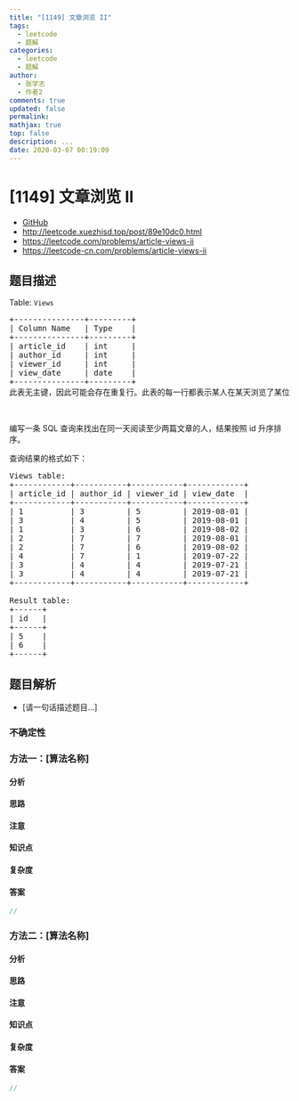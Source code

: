 ```yaml
---
title: "[1149] 文章浏览 II"
tags:
  - leetcode
  - 题解
categories:
  - leetcode
  - 题解
author:
  - 张学志
  - 作者2
comments: true
updated: false
permalink:
mathjax: true
top: false
description: ...
date: 2020-03-07 00:19:09
---
```



# [1149] 文章浏览 II
* [GitHub](https://github.com/algoboy101/LeetCodeCrowdsource/tree/master/_posts/QA/%5B1149%5D%20%E6%96%87%E7%AB%A0%E6%B5%8F%E8%A7%88%20II.md)
* http://leetcode.xuezhisd.top/post/89e10dc0.html
* https://leetcode.com/problems/article-views-ii
* https://leetcode-cn.com/problems/article-views-ii


## 题目描述

<p>Table: <code>Views</code></p>

<pre>
+---------------+---------+
| Column Name   | Type    |
+---------------+---------+
| article_id    | int     |
| author_id     | int     |
| viewer_id     | int     |
| view_date     | date    |
+---------------+---------+
此表无主键，因此可能会存在重复行。此表的每一行都表示某人在某天浏览了某位作者的某篇文章。 请注意，同一人的 author_id 和 viewer_id 是相同的。
</pre>

<p>&nbsp;</p>

<p>编写一条 SQL 查询来找出在同一天阅读至少两篇文章的人，结果按照 id 升序排序。</p>

<p>查询结果的格式如下：</p>

<pre>
Views table:
+------------+-----------+-----------+------------+
| article_id | author_id | viewer_id | view_date  |
+------------+-----------+-----------+------------+
| 1          | 3         | 5         | 2019-08-01 |
| 3          | 4         | 5         | 2019-08-01 |
| 1          | 3         | 6         | 2019-08-02 |
| 2          | 7         | 7         | 2019-08-01 |
| 2          | 7         | 6         | 2019-08-02 |
| 4          | 7         | 1         | 2019-07-22 |
| 3          | 4         | 4         | 2019-07-21 |
| 3          | 4         | 4         | 2019-07-21 |
+------------+-----------+-----------+------------+

Result table:
+------+
| id   |
+------+
| 5    |
| 6    |
+------+</pre>



## 题目解析
* [请一句话描述题目...]

### 不确定性


### 方法一：[算法名称]

#### 分析

#### 思路

#### 注意

#### 知识点

#### 复杂度

#### 答案

```cpp
//
```


### 方法二：[算法名称]

#### 分析

#### 思路

#### 注意

#### 知识点

#### 复杂度

#### 答案

```cpp
//
```



